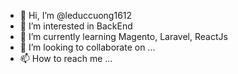 - 👋 Hi, I’m @leduccuong1612
- 👀 I’m interested in BackEnd
- 🌱 I’m currently learning Magento, Laravel, ReactJs
- 💞️ I’m looking to collaborate on ...
- 📫 How to reach me ...

<!---
leduccuong1612/leduccuong1612 is a ✨ special ✨ repository because its `README.md` (this file) appears on your GitHub profile.
You can click the Preview link to take a look at your changes.
--->
